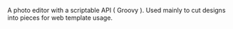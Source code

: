 A photo editor with a scriptable API ( Groovy ).
Used mainly to cut designs into pieces for web template usage.